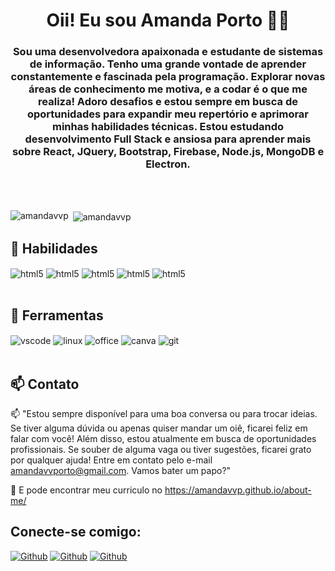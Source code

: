 <h1 align="center"> Oii! Eu sou Amanda Porto 👋🏻 </h1> 

<h3 align="center">Sou uma desenvolvedora apaixonada e estudante de sistemas de informação. Tenho uma grande vontade de aprender constantemente e fascinada pela programação. Explorar novas áreas de conhecimento me motiva, e a codar é o que me realiza! Adoro desafios e estou sempre em busca de oportunidades para expandir meu repertório e aprimorar minhas habilidades técnicas. Estou estudando desenvolvimento Full Stack e ansiosa para aprender mais sobre React, JQuery, Bootstrap, Firebase, Node.js, MongoDB e Electron.</h3>
<br/><br/>

<p><img align="left" src="https://github-readme-stats.vercel.app/api/top-langs?username=amandavvp&show_icons=true&locale=en&layout=compact" alt="amandavvp" /></p>

<p>&nbsp;<img align="center" src="https://github-readme-stats.vercel.app/api?username=amandavvp&show_icons=true&locale=en" alt="amandavvp" /></p>



## 📖 Habilidades
<div style="display: inline_block">
<img align="center" alt="html5" src="https://img.shields.io/badge/HTML5-E34F26?style=for-the-badge&logo=html5&logoColor=white"/>
<img align="center" alt="html5" src="https://img.shields.io/badge/CSS-239120?&style=for-the-badge&logo=css3&logoColor=white"/>
<img align="center" alt="html5" src="https://img.shields.io/badge/Java-ED8B00?style=for-the-badge&logo=openjdk&logoColor=white"/>
<img align="center" alt="html5" src="https://img.shields.io/badge/JavaScript-F7DF1E?style=for-the-badge&logo=javascript&logoColor=black" />
<img align="center" alt="html5" src="https://img.shields.io/badge/Java-ED8B00?style=for-the-badge&logo=openjdk&logoColor=white"/>
</div> <br/>

## 📖 Ferramentas
<div style="display: inline_block">
<img align="center" alt="vscode" src="https://img.shields.io/badge/Visual_Studio-5C2D91?style=for-the-badge&logo=visual%20studio&logoColor=white"/>
<img align="center" alt="linux" src="https://img.shields.io/badge/Linux-FCC624?style=for-the-badge&logo=linux&logoColor=black"/>
<img align="center" alt="office" src="https://img.shields.io/badge/Microsoft_Office-D83B01?style=for-the-badge&logo=microsoft-office&logoColor=white"/>
<img align="center" alt="canva" src="https://img.shields.io/badge/Canva-%2300C4CC.svg?&style=for-the-badge&logo=Canva&logoColor=white" /> 
<img align="center" alt="git" src="https://img.shields.io/badge/GitHub-100000?style=for-the-badge&logo=github&logoColor=white"/>
</div> <br/>


## 📫 Contato
📫 "Estou sempre disponível para uma boa conversa ou para trocar ideias. Se tiver alguma dúvida ou apenas quiser mandar um oiê, ficarei feliz em falar com você! Além disso, estou atualmente em busca de oportunidades profissionais. Se souber de alguma vaga ou tiver sugestões, ficarei grato por qualquer ajuda! Entre em contato pelo e-mail amandavvporto@gmail.com. Vamos bater um papo?"

📄 E pode encontrar meu curriculo no https://amandavvp.github.io/about-me/

## Conecte-se comigo:
[![Github](https://img.shields.io/badge/LinkedIn-0077B5?style=for-the-badge&logo=linkedin&logoColor=white)](https://www.linkedin.com/in/amandavvporto/)
[![Github](https://img.shields.io/badge/Facebook-1877F2?style=for-the-badge&logo=facebook&logoColor=white)](https://www.facebook.com/amandavvporto/)
[![Github](https://img.shields.io/badge/Instagram-E4405F?style=for-the-badge&logo=instagram&logoColor=white)](https://www.instagram.com/amandavvp/)



